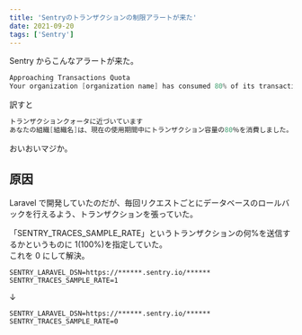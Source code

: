```yaml
---
title: 'Sentryのトランザクションの制限アラートが来た'
date: 2021-09-20
tags: ['Sentry']
---
```


Sentry からこんなアラートが来た。

```go
Approaching Transactions Quota
Your organization [organization name] has consumed 80% of its transactions capacity for the current usage period.
```

訳すと

```go
トランザクションクォータに近づいています
あなたの組織[組織名]は、現在の使用期間中にトランザクション容量の80％を消費しました。
```

おいおいマジか。

## 原因

Laravel で開発していたのだが、毎回リクエストごとにデータベースのロールバックを行えるよう、トランザクションを張っていた。

「SENTRY_TRACES_SAMPLE_RATE」というトランザクションの何%を送信するかというものに 1(100%)を指定していた。  
これを 0 にして解決。

```:.env
SENTRY_LARAVEL_DSN=https://******.sentry.io/******
SENTRY_TRACES_SAMPLE_RATE=1
```

↓

```:.env
SENTRY_LARAVEL_DSN=https://******.sentry.io/******
SENTRY_TRACES_SAMPLE_RATE=0
```
